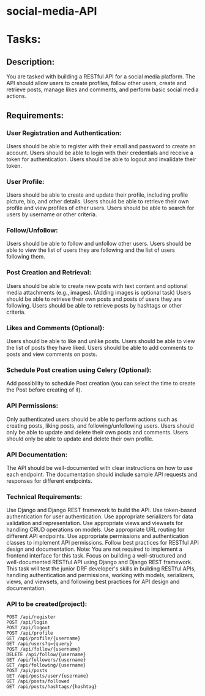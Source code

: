 # social-media-API

# Tasks:

## Description:
You are tasked with building a RESTful API for a social media platform. 
The API should allow users to create profiles, follow other users, create and retrieve posts, 
manage likes and comments, and perform basic social media actions.

## Requirements:
### User Registration and Authentication:
Users should be able to register with their email and password to create an account.
Users should be able to login with their credentials and receive a token for authentication.
Users should be able to logout and invalidate their token.
### User Profile:
Users should be able to create and update their profile, including profile picture, 
bio, and other details.
Users should be able to retrieve their own profile and view profiles of other users.
Users should be able to search for users by username or other criteria.
### Follow/Unfollow:
Users should be able to follow and unfollow other users.
Users should be able to view the list of users they are following and the list of users following them.
### Post Creation and Retrieval:
Users should be able to create new posts with text content and optional media attachments (e.g., images). 
(Adding images is optional task)
Users should be able to retrieve their own posts and posts of users they are following.
Users should be able to retrieve posts by hashtags or other criteria.
### Likes and Comments (Optional):
Users should be able to like and unlike posts. Users should be able to view the list of posts they have liked. 
Users should be able to add comments to posts and view comments on posts.

### Schedule Post creation using Celery (Optional):
Add possibility to schedule Post creation (you can select the time to create the Post before creating of it).
### API Permissions:
Only authenticated users should be able to perform actions such as creating posts, 
liking posts, and following/unfollowing users.
Users should only be able to update and delete their own posts and comments.
Users should only be able to update and delete their own profile.
### API Documentation:
The API should be well-documented with clear instructions on how to use each endpoint.
The documentation should include sample API requests and responses for different endpoints.
### Technical Requirements:
Use Django and Django REST framework to build the API.
Use token-based authentication for user authentication.
Use appropriate serializers for data validation and representation.
Use appropriate views and viewsets for handling CRUD operations on models.
Use appropriate URL routing for different API endpoints.
Use appropriate permissions and authentication classes to implement API permissions.
Follow best practices for RESTful API design and documentation.
Note: You are not required to implement a frontend interface for this task.
Focus on building a well-structured and well-documented RESTful API using Django and Django REST framework. 
This task will test the junior DRF developer's skills in building RESTful APIs, 
handling authentication and permissions, working with models, serializers, views, and viewsets, 
and following best practices for API design and documentation.


### API to be created(project):

```
POST /api/register
POST /api/login
POST /api/logout
POST /api/profile
GET /api/profile/{username}
GET /api/users?q={query}
POST /api/follow/{username}
DELETE /api/follow/{username}
GET /api/followers/{username}
GET /api/following/{username}
POST /api/posts
GET /api/posts/user/{username}
GET /api/posts/followed
GET /api/posts/hashtags/{hashtag}

```

